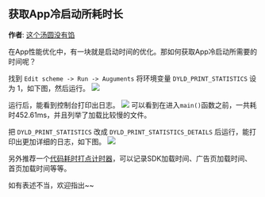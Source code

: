 获取App冷启动所耗时长
-------
**作者**: [这个汤圆没有馅](https://weibo.com/u/6603469503)

在App性能优化中，有一块就是启动时间的优化。那如何获取App冷启动所需要的时间呢？

找到 `Edit scheme -> Run -> Auguments` 将环境变量 `DYLD_PRINT_STATISTICS` 设为 1，如下图，然后运行。
![](https://github.com/awesome-tips/iOS-Tips/blob/master/images/2019/05/1-1.jpg)

运行后，能看到控制台打印出日志。
![](https://github.com/awesome-tips/iOS-Tips/blob/master/images/2019/05/1-2.jpg)
可以看到在进入`main()`函数之前，一共耗时452.61ms，并且列举了加载比较慢的文件。

把 `DYLD_PRINT_STATISTICS` 改成 `DYLD_PRINT_STATISTICS_DETAILS` 后运行，能打印出更加详细的日志，如下图。
![](https://github.com/awesome-tips/iOS-Tips/blob/master/images/2019/05/1-3.jpg)

另外推荐一个[代码耗时打点计时器](https://github.com/beiliao-mobile/BLStopwatch)，可以记录SDK加载时间、广告页加载时间、首页加载时间等等。


如有表述不当，欢迎指出~~
